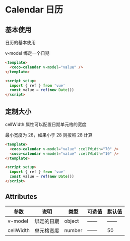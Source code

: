 # Calendar 日历

## 基本使用

日历的基本使用

v-model 绑定一个日期

```html
<template>
  <coco-calendar v-model="value" />
</template>

<script setup>
  import { ref } from 'vue'
  const value = ref(new Date())
</script>
```

## 定制大小

cellWidth 属性可以配置日期单元格的宽度

最小宽度为 28，如果小于 28 则按照 28 计算

```html
<template>
  <coco-calendar v-model="value" :cellWidth="70" />
  <coco-calendar v-model="value" :cellWidth="10" />
</template>

<script setup>
  import { ref } from 'vue'
  const value = ref(new Date())
</script>
```

## Attributes

| 参数      | 说明       | 类型   | 可选值 | 默认值 |
| --------- | ---------- | ------ | ------ | ------ |
| v-model   | 绑定的日期 | object | ——     | ——     |
| cellWidth | 单元格宽度 | number | ——     | 50     |
